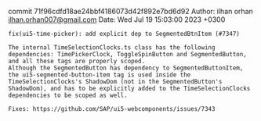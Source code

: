 commit 71f96cdfd18ae24bbf4186073d42f892e7bd6d92
Author: ilhan orhan <ilhan.orhan007@gmail.com>
Date:   Wed Jul 19 15:03:00 2023 +0300

    fix(ui5-time-picker): add explicit dep to SegmentedBtnItem (#7347)
    
    The internal TimeSelectionClocks.ts class has the following dependencies: TimePickerClock, ToggleSpinButton and SegmentedButton, and all these tags are properly scoped.
    Although the SegmentedButton has dependency to SegmentedButtonItem, the ui5-segmented-button-item tag is used inside the TimeSelectionClocks's ShadowDom (not in the SegmentedButton's ShadowDom), and has to be explicitly added to the TimeSelectionClocks dependencies to be scoped as well.
    
    Fixes: https://github.com/SAP/ui5-webcomponents/issues/7343

